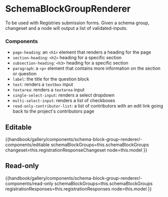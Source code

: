 # SchemaBlockGroupRenderer

To be used with Registries submission forms.  Given a schema group, changeset and a node will output a list of validated-inputs.

### Components

- `page-heading`: an `<h1>` element that renders a heading for the page
- `section-heading`: `<h2>` heading for a specific section
- `subsection-heading`: `<h3>` heading for a specific section
- `paragraph`: a `<p>` element that contains more information on the section or question
- `label`: the title for the question block
- `text`: renders a `textbox` input
- `textarea`: renders a `textarea` input
- `single-select-input`: renders a select dropdown
- `multi-select-input`: renders a list of checkboxes
- `read-only-contributor-list`: a list of contributors with an edit link going back to the project's contributors page


## Editable
{{handbook/gallery/components/schema-block-group-renderer/-components/editable
    schemaBlockGroups=this.schemaBlockGroups
    changeset=this.registrationResponseChangeset
    node=this.model
}}

## Read-only
{{handbook/gallery/components/schema-block-group-renderer/-components/read-only
    schemaBlockGroups=this.schemaBlockGroups
    registrationResponses=this.registrationResponses
    node=this.model
}}
